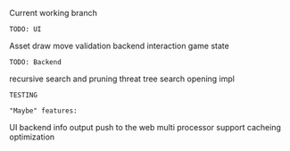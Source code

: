 Current working branch

`TODO: UI`

Asset
draw
move validation
backend interaction
game state


`TODO: Backend`

recursive search and pruning
threat tree search
opening impl

`TESTING`



`"Maybe" features:`

UI backend info output
push to the web
multi processor support
cacheing optimization
